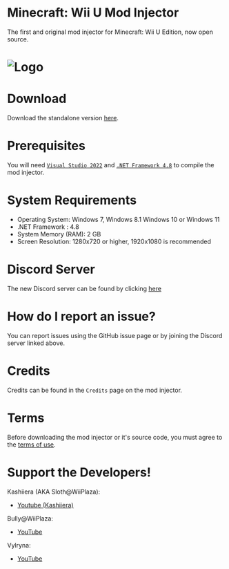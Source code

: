 # Minecraft: Wii U Mod Injector
The first and original mod injector for Minecraft: Wii U Edition, now open source.
# ![Logo](Minecraft%20Wii%20U%20Mod%20Injector/Icon.ico)

# Download
Download the standalone version [here](../../releases/latest).

# Prerequisites 
You will need [`Visual Studio 2022`](https://visualstudio.microsoft.com) and [`.NET Framework 4.8`](https://dotnet.microsoft.com/en-us/download/dotnet-framework) to compile the mod injector.

# System Requirements
* Operating System: Windows 7, Windows 8.1 Windows 10 or Windows 11
* .NET Framework : 4.8
* System Memory (RAM): 2 GB
* Screen Resolution: 1280x720 or higher, 1920x1080 is recommended

# Discord Server
The new Discord server can be found by clicking [here](https://discord.gg/EcK8x5Mdr6)

# How do I report an issue?
You can report issues using the GitHub issue page or by joining the Discord server linked above.

# Credits
Credits can be found in the ``Credits`` page on the mod injector.

# Terms
Before downloading the mod injector or it's source code, you must agree to the [terms of use](LICENSE.md).

# Support the Developers!

Kashiiera (AKA Sloth@WiiPlaza):
* [Youtube (Kashiiera)](https://www.youtube.com/channel/UCoW_EFIY3kskjV2howbuXvw)

Bully@WiiPlaza:
* [YouTube](https://www.youtube.com/BullyWiiPlaza)

Vylryna:
* [YouTube](https://www.youtube.com/channel/UCfm8aU2z1k8XaJlW2W4MKSA)
